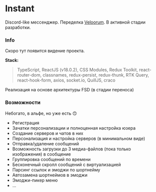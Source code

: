 # Instant  

Discord-like мессенджер. Переделка [Veloorum](https://github.com/What1slov3/veloorum).
В активной стадии разработки.

### Info

Скоро тут появится видение проекта.  

**Stack:**  
>TypeScript, ReactJS (v18.0.2), CSS Modules, Redux Toolkit, react-router-dom, classnames, redux-persist, redux-thunk, RTK Query, react-hook-form, axios, socket.io, QuillJS, craco  

Реализация на основе архитектуры FSD (в стадии переноса) 

### Возможности

Небогато, в альфе, но уже есть 🙃

- Регистрация
- Зачатки персонализации и полноценная настройка юзера
- Создание серверов и чатов в них
- Персонализация и настройка серверов (в минимальном виде)
- Отправка/удаление сообщений
- Возможность загрузки до 3 медиа-файлов (пока только изображения) в сообщение
- Группировка сообщений по времени
- Бесконечный скролл сообщений с виртуализацией
- Парсинг ссылок и эмоджи по шортнейму
- Автозамена шортнеймов в эмоджи
- Эмоджи-пикер меню
- ...